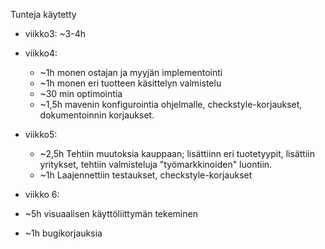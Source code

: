 
Tunteja käytetty

- viikko3: ~3-4h

- viikko4: 

  - ~1h monen ostajan ja myyjän implementointi
  - ~1h monen eri tuotteen käsittelyn valmistelu
  - ~30 min optimointia
  - ~1,5h mavenin konfigurointia ohjelmalle, checkstyle-korjaukset, dokumentoinnin korjaukset.

- viikko5:

  - ~2,5h Tehtiin muutoksia kauppaan; lisättiinn eri tuotetyypit, lisättiin yritykset, tehtiin valmisteluja "työmarkkinoiden" luontiin.
  - ~1h Laajennettiin testaukset, checkstyle-korjaukset

- viikko 6:

 - ~5h visuaalisen käyttöliittymän tekeminen
 - ~1h bugikorjauksia
  
  
